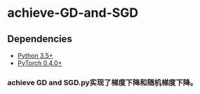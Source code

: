 # achieve-GD-and-SGD

## Dependencies
* [Python 3.5+](https://www.continuum.io/downloads)
* [PyTorch 0.4.0+](http://pytorch.org)

### achieve GD and SGD.py实现了梯度下降和随机梯度下降。
